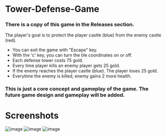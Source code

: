 # Tower-Defense-Game
### There is a copy of this game in the Releases section.  
The player's goal is to protect the player castle (blue) from the enemy castle (red). 

- You can exit the game with "Escape" key.
- With the 'c' key, you can turn the tile coordinates on or off.
- Each defense tower costs 75 gold.
- Every time player kills an enemy player gets 25 gold.
- If the enemy reaches the player castle (blue). The player loses 25 gold.
- Everytime the enemy is killed, enemy gains 2 more health.

### This is just a core concept and gameplay of the game. The future game design and gameplay will be added.

# Screenshots
![image](https://user-images.githubusercontent.com/45359225/188328200-1a749627-fe24-4650-be01-19457ca43acf.png)
![image](https://user-images.githubusercontent.com/45359225/188328695-84dab3ac-9e3f-42ca-97b1-1fc383c90dbc.png)
![image](https://user-images.githubusercontent.com/45359225/188328715-ce1d1642-92ce-41ee-ba22-54ca841cac65.png)

